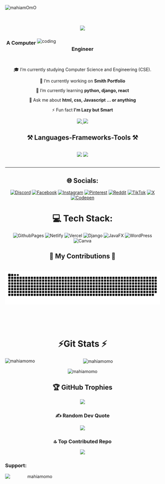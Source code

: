 <p align="left"> <img src="https://komarev.com/ghpvc/?username=mahiamOmO&label=Profile%20views&color=0e75b6&style=flat" alt="mahiamOmO" /> </p>
 <h1 align="center">
    <img src="https://readme-typing-svg.herokuapp.com/?font=Righteous&size=35&center=true&vCenter=true&width=500&height=70&duration=4000&lines=Hi+There!+👋;+I'm+Mahia+Momo!;" />
</h1>

   <img align="right" alt="coding" width="400" src="https://nextdayanimations.com/wp-content/uploads/2022/02/typing.gif">

<h3 align="center"> A Computer Engineer</h3>

<br/>

<div align="center">

 🎓 I’m currently studying Computer Science and Engineering (CSE).

 🔭 I’m currently working on **Smith Portfolio**
 
 🌱 I’m currently learning **python, django, react**

💬 Ask me about **html, css, Javascript ... or anything**

⚡ Fun fact **I'm Lazy but Smart**

 </div>

 <div align="center"> 
  <a href="mailto:mahiamomo12@gmail.com">
    <img src="https://img.shields.io/badge/Gmail-333333?style=for-the-badge&logo=gmail&logoColor=red" />
  </a>
  <a href="https://linkedin.com/in/pedro-sales-muniz" target="_blank">
    <img src="https://img.shields.io/badge/LinkedIn-0077B5?style=for-the-badge&logo=linkedin&logoColor=white" target="_blank" />
  </a>

<h2 align="center">⚒️ Languages-Frameworks-Tools ⚒️</h2>
<br/>
<div align="center">
    <img src="https://skillicons.dev/icons?i=react,bootstrap,html,css,vscode,github,figma,tailwind,git"/>
    <img src="https://skillicons.dev/icons?i=nodejs,javascript,python,cpp,c,java,nextjs,mysql"/><br>
</div>

<br/>
<hr/>

## 🌐 Socials:
[![Discord](https://img.shields.io/badge/Discord-%237289DA.svg?logo=discord&logoColor=white)](https://discord.gg/mahiiiiiaaa) [![Facebook](https://img.shields.io/badge/Facebook-%231877F2.svg?logo=Facebook&logoColor=white)](https://facebook.com/https://www.facebook.com/mahia.momo.12/) [![Instagram](https://img.shields.io/badge/Instagram-%23E4405F.svg?logo=Instagram&logoColor=white)](https://instagram.com/___mahiiiiaaaa____) [![Pinterest](https://img.shields.io/badge/Pinterest-%23E60023.svg?logo=Pinterest&logoColor=white)](https://pinterest.com/mahiamomo12) [![Reddit](https://img.shields.io/badge/Reddit-%23FF4500.svg?logo=Reddit&logoColor=white)](https://reddit.com/user/u/mahiiii_Yaa12) [![TikTok](https://img.shields.io/badge/TikTok-%23000000.svg?logo=TikTok&logoColor=white)](https://tiktok.com/@mahiiiYaa) [![X](https://img.shields.io/badge/X-black.svg?logo=X&logoColor=white)](https://x.com/mahia_momo12) [![Codepen](https://img.shields.io/badge/Codepen-000000?style=for-the-badge&logo=codepen&logoColor=white)](https://codepen.io/Mahia-Momo) 

# 💻 Tech Stack:
![GithubPages](https://img.shields.io/badge/github%20pages-121013?style=for-the-badge&logo=github&logoColor=white) ![Netlify](https://img.shields.io/badge/netlify-%23000000.svg?style=for-the-badge&logo=netlify&logoColor=#00C7B7) ![Vercel](https://img.shields.io/badge/vercel-%23000000.svg?style=for-the-badge&logo=vercel&logoColor=white) ![Django](https://img.shields.io/badge/django-%23092E20.svg?style=for-the-badge&logo=django&logoColor=white) ![JavaFX](https://img.shields.io/badge/javafx-%23FF0000.svg?style=for-the-badge&logo=javafx&logoColor=white) ![WordPress](https://img.shields.io/badge/WordPress-%23117AC9.svg?style=for-the-badge&logo=WordPress&logoColor=white) ![Canva](https://img.shields.io/badge/Canva-%2300C4CC.svg?style=for-the-badge&logo=Canva&logoColor=white)

<div align="center">
  <h2>🐍 My Contributions 🐍</h2>
  <br>
  <img alt="snake eating my contributions" src="https://raw.githubusercontent.com/salesp07/salesp07/output/github-contribution-grid-snake.svg" />
  
  <br/><br/><br/>
</div>

# ⚡Git Stats ⚡

<p><img align="left" src="https://github-readme-stats.vercel.app/api/top-langs?username=mahiamomo&show_icons=true&locale=en&layout=compact" alt="mahiamomo" /></p>

<p>&nbsp;<img align="center" src="https://github-readme-stats.vercel.app/api?username=mahiamomo&show_icons=true&locale=en" alt="mahiamomo" /></p>

<p><img align="center" src="https://github-readme-streak-stats.herokuapp.com/?user=mahiamomo&" alt="mahiamomo" /></p>


## 🏆 GitHub Trophies
![](https://github-profile-trophy.vercel.app/?username=mahiamOmO&theme=compact&no-frame=false&no-bg=true&margin-w=4)

### ✍️ Random Dev Quote
![](https://quotes-github-readme.vercel.app/api?type=horizontal&theme=flat)

### 🔝 Top Contributed Repo
![](https://github-contributor-stats.vercel.app/api?username=mahiamOmO&limit=5&theme=flat&combine_all_yearly_contributions=true)


<h3 align="left">Support:</h3>
<p><a href="https://www.buymeacoffee.com/mahiamomo"> <img align="left" src="https://cdn.buymeacoffee.com/buttons/v2/default-yellow.png" height="50" width="210" alt="mahiamomo" /></a></p><br><br>

